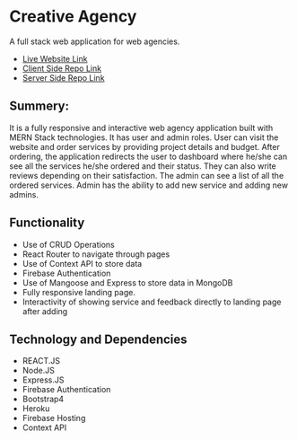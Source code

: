 # Creative Agency
A full stack web application for web agencies.

* [Live Website Link](https://creative-agency4.web.app/)
* [Client Side Repo Link](https://github.com/abuhasanrumi/creative-agency-client)
* [Server Side Repo Link](https://github.com/abuhasanrumi/creative-agency-server)

## Summery:
It is a fully responsive and interactive web agency application built with MERN Stack technologies. It has user and admin roles. User can visit the website and order services by providing project details and budget. After ordering, the application redirects the user to dashboard where he/she can see all the services he/she ordered and their status. They can also write reviews depending on their satisfaction. The admin can see a list of all the ordered services. Admin has the ability to add new service and adding new admins.

## Functionality
- Use of CRUD Operations
- React Router to navigate through pages
- Use of Context API to store data
- Firebase Authentication
- Use of Mangoose and Express to store data in MongoDB
- Fully responsive landing page. 
- Interactivity of showing service and feedback directly to landing page after adding

## Technology and Dependencies 
- REACT.JS
- Node.JS
- Express.JS
- Firebase Authentication
- Bootstrap4
- Heroku
- Firebase Hosting
- Context API
